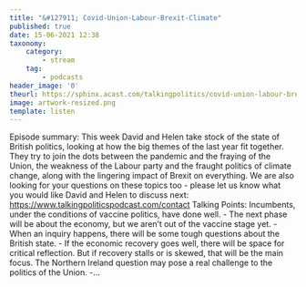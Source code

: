 ```yaml
---
title: "&#127911; Covid-Union-Labour-Brexit-Climate"
published: true
date: 15-06-2021 12:38
taxonomy:
    category:
        - stream
    tag:
        - podcasts
header_image: '0'
theurl: https://sphinx.acast.com/talkingpolitics/covid-union-labour-brexit-climate/media.mp3?tk=eyJ0ayI6ImRlZmF1bHQiLCJhZHMiOnRydWUsInNwb25zIjp0cnVlLCJpbiI6Imh0dHBzOi8vYXRlYW0tcGVnYXN1cy1hc3NldHMtYnVja2V0LXByb2QuczMuZXUtd2VzdC0xLmFtYXpvbmF3cy5jb20vOWEwM2ZlOWUtMWZmMC00ZGNjLWIzZjYtNTBiZDFmMDE2ZWE0L2F1ZGlvL3B1YmxpY2ludHJvLWttM212MTR1LWZpbmFsX3RwX25ld19tZXNzYWdlX2Zvcl9taXhpbmcubXAzIiwic3RhdHVzIjoicHVibGljIn0=&sig=w7LB-WyZWic5Xkw5wPt71y1PM7r3tPcmwfBLQk-aQ_Y
image: artwork-resized.png
template: listen
--- 
```

Episode summary: This week David and Helen take stock of the state of British politics, looking at how the big themes of the last year fit together. They try to join the dots between the pandemic and the fraying of the Union, the weakness of the Labour party and the fraught politics of climate change, along with the lingering impact of Brexit on everything. We are also looking for your questions on these topics too - please let us know what you would like David and Helen to discuss next: https://www.talkingpoliticspodcast.com/contact Talking Points: Incumbents, under the conditions of vaccine politics, have done well. - The next phase will be about the economy, but we aren’t out of the vaccine stage yet. - When an inquiry happens, there will be some tough questions about the British state. - If the economic recovery goes well, there will be space for critical reflection. But if recovery stalls or is skewed, that will be the main focus. The Northern Ireland question may pose a real challenge to the politics of the Union. -…
